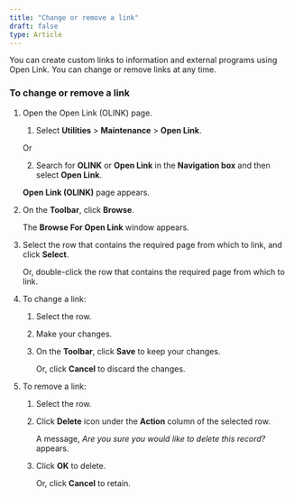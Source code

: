 ```yaml
---
title: "Change or remove a link"
draft: false
type: Article 
---
```


You can create custom links to information and external programs using Open Link. You can change or remove links at any time.

### To change or remove a link

1. Open the Open Link (OLINK) page.

    1. Select **Utilities** > **Maintenance** > **Open Link**.

    Or

    2. Search for **OLINK** or  **Open Link** in the **Navigation box** and then select  **Open Link**.

    **Open Link (OLINK)** page appears.

2. On the **Toolbar**, click **Browse**.

    The **Browse For Open Link** window appears.

3. Select the row that contains the required page from which to link, and click **Select**.

    Or, double-click the row that contains the required page from which to link.

4. To change a link:

    1. Select the row.

    2. Make your changes.

    3. On the **Toolbar**, click **Save** to keep your changes.

        Or, click **Cancel** to discard the changes.

5. To remove a link:

    1. Select the row.

    2. Click **Delete** icon under the **Action** column of the selected row.

        A message, *Are you sure you would like to delete this record?* appears.

    3. Click **OK** to delete.

        Or, click **Cancel** to retain.

​